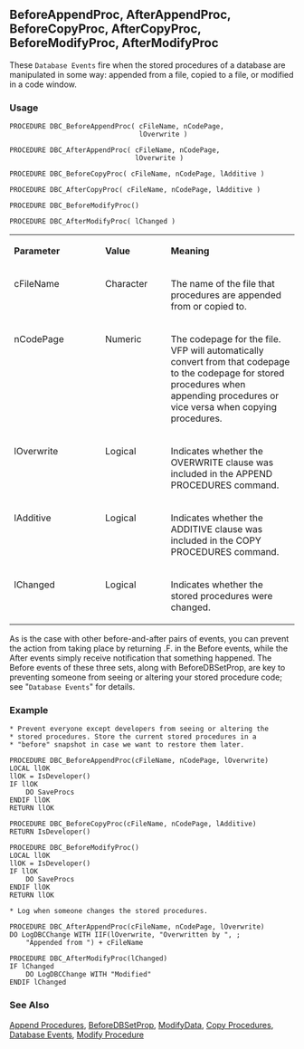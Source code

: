 ## BeforeAppendProc, AfterAppendProc, BeforeCopyProc, AfterCopyProc, BeforeModifyProc, AfterModifyProc

These `Database Events` fire when the stored procedures of a database are manipulated in some way: appended from a file, copied to a file, or modified in a code window.

### Usage

```foxpro
PROCEDURE DBC_BeforeAppendProc( cFileName, nCodePage,
                                lOverwrite )

PROCEDURE DBC_AfterAppendProc( cFileName, nCodePage,
                               lOverwrite )

PROCEDURE DBC_BeforeCopyProc( cFileName, nCodePage, lAdditive )

PROCEDURE DBC_AfterCopyProc( cFileName, nCodePage, lAdditive )

PROCEDURE DBC_BeforeModifyProc()

PROCEDURE DBC_AfterModifyProc( lChanged )
```
<table>
<tr>
  <td width="32%" valign="top">
  <p><b>Parameter</b></p>
  </td>
  <td width="23%" valign="top">
  <p><b>Value</b></p>
  </td>
  <td width="45%" valign="top">
  <p><b>Meaning</b></p>
  </td>
 </tr>
<tr>
  <td width="32%" valign="top">
  <p>cFileName</p>
  </td>
  <td width="23%" valign="top">
  <p>Character</p>
  </td>
  <td width="45%" valign="top">
  <p>The name of the file that procedures are appended from or copied to.</p>
  </td>
 </tr>
<tr>
  <td width="32%" valign="top">
  <p>nCodePage</p>
  </td>
  <td width="23%" valign="top">
  <p>Numeric</p>
  </td>
  <td width="45%" valign="top">
  <p>The codepage for the file. VFP will automatically convert from that codepage to the codepage for stored procedures when appending procedures or vice versa when copying procedures.</p>
  </td>
 </tr>
<tr>
  <td width="32%" valign="top">
  <p>lOverwrite</p>
  </td>
  <td width="23%" valign="top">
  <p>Logical</p>
  </td>
  <td width="45%" valign="top">
  <p>Indicates whether the OVERWRITE clause was included in the APPEND PROCEDURES command.</p>
  </td>
 </tr>
<tr>
  <td width="32%" valign="top">
  <p>lAdditive</p>
  </td>
  <td width="23%" valign="top">
  <p>Logical</p>
  </td>
  <td width="45%" valign="top">
  <p>Indicates whether the ADDITIVE clause was included in the COPY PROCEDURES command.</p>
  </td>
 </tr>
<tr>
  <td width="32%" valign="top">
  <p>lChanged</p>
  </td>
  <td width="23%" valign="top">
  <p>Logical</p>
  </td>
  <td width="45%" valign="top">
  <p>Indicates whether the stored procedures were changed.</p>
  </td>
 </tr>
</table>

As is the case with other before-and-after pairs of events, you can prevent the action from taking place by returning .F. in the Before events, while the After events simply receive notification that something happened. The Before events of these three sets, along with BeforeDBSetProp, are key to preventing someone from seeing or altering your stored procedure code; see "`Database Events`" for details.

### Example

```foxpro
* Prevent everyone except developers from seeing or altering the
* stored procedures. Store the current stored procedures in a
* "before" snapshot in case we want to restore them later.

PROCEDURE DBC_BeforeAppendProc(cFileName, nCodePage, lOverwrite)
LOCAL llOK
llOK = IsDeveloper()
IF llOK
    DO SaveProcs
ENDIF llOK
RETURN llOK

PROCEDURE DBC_BeforeCopyProc(cFileName, nCodePage, lAdditive)
RETURN IsDeveloper()

PROCEDURE DBC_BeforeModifyProc()
LOCAL llOK
llOK = IsDeveloper()
IF llOK
    DO SaveProcs
ENDIF llOK
RETURN llOK

* Log when someone changes the stored procedures.

PROCEDURE DBC_AfterAppendProc(cFileName, nCodePage, lOverwrite)
DO LogDBCChange WITH IIF(lOverwrite, "Overwritten by ", ;
    "Appended from ") + cFileName

PROCEDURE DBC_AfterModifyProc(lChanged)
IF lChanged
    DO LogDBCChange WITH "Modified"
ENDIF lChanged
```
### See Also

[Append Procedures](s4g343.md), [BeforeDBSetProp](s4g837.md), [ModifyData](s4g861.md), [Copy Procedures](s4g343.md), [Database Events](s4g900.md), [Modify Procedure](s4g605.md)